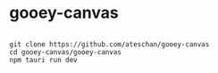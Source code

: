 # gooey-canvas

<code> 
git clone https://github.com/ateschan/gooey-canvas 
cd gooey-canvas/gooey-canvas
npm tauri run dev

</code>
